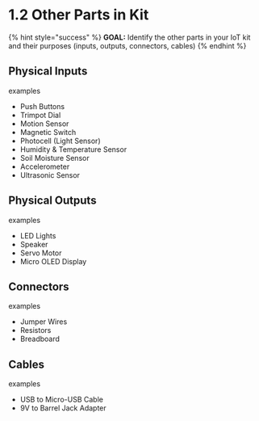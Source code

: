 # 1.2 Other Parts in Kit

{% hint style="success" %}
**GOAL:**  Identify the other parts in your IoT kit and their purposes \(inputs, outputs, connectors, cables\)
{% endhint %}

## Physical Inputs

examples

* Push Buttons
* Trimpot Dial
* Motion Sensor
* Magnetic Switch
* Photocell \(Light Sensor\)
* Humidity & Temperature Sensor
* Soil Moisture Sensor
* Accelerometer
* Ultrasonic Sensor

## Physical Outputs

examples

* LED Lights
* Speaker
* Servo Motor
* Micro OLED Display

## Connectors

examples

* Jumper Wires
* Resistors
* Breadboard

## Cables

examples

* USB to Micro-USB Cable
* 9V to Barrel Jack Adapter

